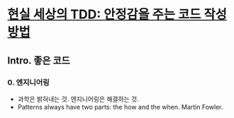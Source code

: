 # [현실 세상의 TDD: 안정감을 주는 코드 작성 방법](https://fastcampus.co.kr/dev_red_ygw)
## Intro. 좋은 코드
### 0. 엔지니어링
- 과학은 밝혀내는 것. 엔지니어링은 해결하는 것.
- Patterns always have two parts: the how and the when. Martin Fowler.

